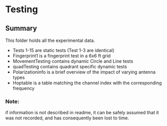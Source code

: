 # Testing
## Summary
This folder holds all the experimental data. 
- Tests 1-15 are static tests (Test 1-3 are identical)
- Fingerprint1 is a fingerprint test in a 6x6 ft grid
- MovementTesting contains dynamic Circle and Line tests 
- quadTesting contains quadrant specific dynamic tests
- Polarizationinfo is a brief overview of the impact of varying antenna types
- Hoptable is a table matching the channel index with the corresponding frequency

### Note: 
if information is not described in readme, it can be safely assumed that it was not recorded, and has consequently been lost to time. 
